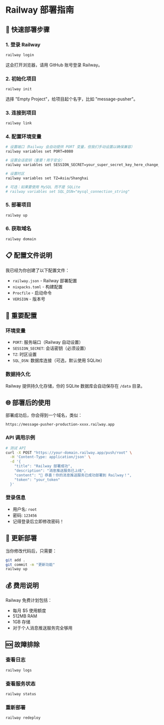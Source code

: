 # Railway 部署指南

## 🚀 快速部署步骤

### 1. 登录 Railway
```bash
railway login
```
这会打开浏览器，请用 GitHub 账号登录 Railway。

### 2. 初始化项目
```bash
railway init
```
选择 "Empty Project"，给项目起个名字，比如 "message-pusher"。

### 3. 连接到项目
```bash
railway link
```

### 4. 配置环境变量
```bash
# 设置端口（Railway 会自动提供 PORT 变量，但我们手动设置以确保兼容）
railway variables set PORT=8080

# 设置会话密钥（重要！用于安全）
railway variables set SESSION_SECRET=your_super_secret_key_here_change_this

# 设置时区
railway variables set TZ=Asia/Shanghai

# 可选：如果要使用 MySQL 而不是 SQLite
# railway variables set SQL_DSN="mysql_connection_string"
```

### 5. 部署项目
```bash
railway up
```

### 6. 获取域名
```bash
railway domain
```

## 📋 配置文件说明

我已经为你创建了以下配置文件：

- `railway.json` - Railway 部署配置
- `nixpacks.toml` - 构建配置
- `Procfile` - 启动命令
- `VERSION` - 版本号

## 🔧 重要配置

### 环境变量
- `PORT`: 服务端口（Railway 自动设置）
- `SESSION_SECRET`: 会话密钥（必须设置）
- `TZ`: 时区设置
- `SQL_DSN`: 数据库连接（可选，默认使用 SQLite）

### 数据持久化
Railway 提供持久化存储，你的 SQLite 数据库会自动保存在 `/data` 目录。

## 🌐 部署后的使用

部署成功后，你会得到一个域名，类似：
```
https://message-pusher-production-xxxx.railway.app
```

### API 调用示例
```bash
# 测试 API
curl -X POST "https://your-domain.railway.app/push/root" \
  -H 'Content-Type: application/json' \
  -d '{
    "title": "Railway 部署成功",
    "description": "消息推送服务已上线",
    "content": "🎉 恭喜！你的消息推送服务已成功部署到 Railway！",
    "token": "your_token"
  }'
```

### 登录信息
- 用户名: `root`
- 密码: `123456`
- 记得登录后立即修改密码！

## 🔄 更新部署

当你修改代码后，只需要：
```bash
git add .
git commit -m "更新功能"
railway up
```

## 💰 费用说明

Railway 免费计划包括：
- 每月 $5 使用额度
- 512MB RAM
- 1GB 存储
- 对于个人消息推送服务完全够用

## 🆘 故障排除

### 查看日志
```bash
railway logs
```

### 查看服务状态
```bash
railway status
```

### 重新部署
```bash
railway redeploy
```